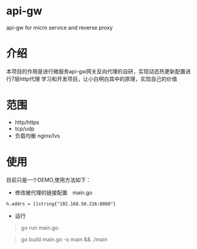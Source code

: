 # api-gw
api-gw for micro service and reverse proxy

# 介绍

本项目的作用是进行微服务api-gw网关反向代理的自研，实现动态热更新配置进行7层http代理
学习和开发项目，让小白明白其中的原理，实现自己的价值

# 范围

* http/https
* tcp/udp
* 负载均衡 nginx/lvs

# 使用

目前只是一个DEMO,使用方法如下：

* 修改被代理的链接配置　main.go 

```
h.addrs = []string{"192.168.50.216:8080"}
```

* 运行

> go run main.go

> go build main.go -o main && ./main
